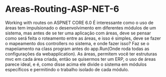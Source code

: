 # Areas-Routing-ASP-NET-6 
  Working with routes on ASPNET CORE 6.0
É interessante como o uso de áreas tem impulsionado o desenvolvimento em diferentes módulos de um sistema, mas antes de se ter uma aplicação com áreas, deve se pensar como será feita o roteamento entre as áreas, e isso é simples, deve se fazer o mapeamento dos controllers no sistema, e onde fazer isso? Faz se o mapeiiamento na class program antes do app.Run(Onde roda todas as configurações da webapplication).
As áreas, permitem você ter estruturas mvc em cada área criada, então se quisermos ter um ERP, o uso de áreas parece ideal, e é, como disse acima ele divide o sistema em módulos específicos e permitindo o trabalho isolado de cada módulo.
